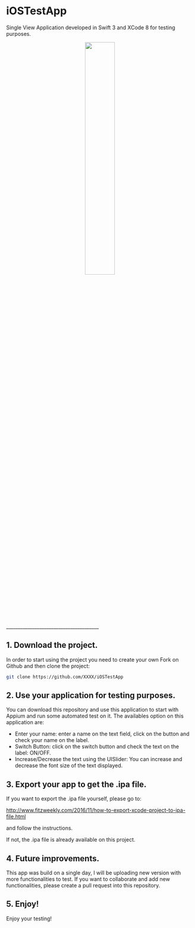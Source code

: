 # iOSTestApp

Single View Application developed in Swift 3 and XCode 8 for testing purposes.

<center><img height="40%" width="40%" src="http://i229.photobucket.com/albums/ee100/osdia2/iosApp.gif"/></center>
_______________________________________

## 1. Download the project.

In order to start using the project you need to create your own Fork on Github and then clone the project:

```bash
git clone https://github.com/XXXX/iOSTestApp
```

## 2. Use your application for testing purposes.

You can download this repository and use this application to start with Appium and run some automated test on it. 
The availables option on this application are:

- Enter your name: enter a name on the text field, click on the button and check your name on the label. 
- Switch Button: click on the switch button and check the text on the label: ON/OFF. 
- Increase/Decrease the text using the UISlider: You can increase and decrease the font size of the text displayed. 

## 3. Export your app to get the .ipa file. 

If you want to export the .ipa file yourself, please go to:

http://www.fitzweekly.com/2016/11/how-to-export-xcode-project-to-ipa-file.html

and follow the instructions. 

If not, the .ipa file is already available on this project. 

## 4. Future improvements. 
This app was build on a single day, I will be uploading new version with more functionalities to test. If you want to collaborate and add new functionalities, please create a pull request into this repository. 

## 5. Enjoy!

Enjoy your testing!

